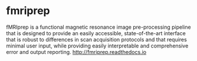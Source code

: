 # fmriprep
fMRIprep is a functional magnetic resonance image pre-processing pipeline that is designed to provide an easily accessible, state-of-the-art interface that is robust to differences in scan acquisition protocols and that requires minimal user input, while providing easily interpretable and comprehensive error and output reporting. http://fmriprep.readthedocs.io
